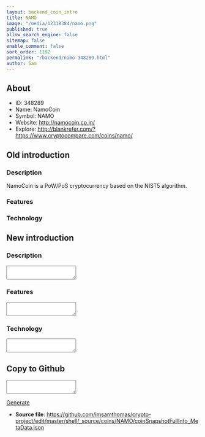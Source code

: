 ```yaml
---
layout: backend_coin_intro
title: NAMO
image: "/media/12318384/namo.png"
published: true
allow_search_engine: false
sitemap: false
enable_comment: false
sort_order: 1102
permalink: "/backend/namo-348289.html"
author: Sam
---
```


## About

- ID: 348289
- Name: NamoCoin
- Symbol: NAMO
- Website: http://namocoin.co.in/
- Explore: http://blankrefer.com/?https://www.cryptocompare.com/coins/namo/


## Old introduction

### Description

<p>NamoCoin is a PoW/PoS cryptocurrency based on the NIST5 algorithm.</p>

### Features


### Technology




## New introduction


### Description
<textarea id="meta_description" name="description"></textarea>

### Features
<textarea id="meta_features" name="features"></textarea>

### Technology
<textarea id="meta_technology" name="technology"></textarea>


## Copy to Github

<textarea id="coinsnapshotfullinfo_metadata"></textarea>

<a href="#gen" onclick="generateMetaDatJson()">Generate</a>

- **Source file**: <a href="https://github.com/imsamthomas/crypto-project/edit/master/shell/_source/coins/NAMO/coinSnapshotFullInfo_MetaData.json">https://github.com/imsamthomas/crypto-project/edit/master/shell/_source/coins/NAMO/coinSnapshotFullInfo_MetaData.json</a>


